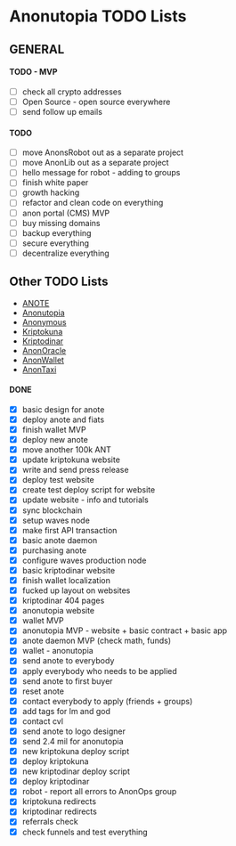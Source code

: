 # Anonutopia TODO Lists

## GENERAL

#### TODO - MVP

- [ ] check all crypto addresses
- [ ] Open Source - open source everywhere
- [ ] send follow up emails

#### TODO

- [ ] move AnonsRobot out as a separate project
- [ ] move AnonLib out as a separate project
- [ ] hello message for robot - adding to groups
- [ ] finish white paper
- [ ] growth hacking
- [ ] refactor and clean code on everything
- [ ] anon portal (CMS) MVP
- [ ] buy missing domains
- [ ] backup everything
- [ ] secure everything
- [ ] decentralize everything

## Other TODO Lists

- [ANOTE](anote-daemon.md)
- [Anonutopia](anonutopia.md)
- [Anonymous](anonymous.md)
- [Kriptokuna](kriptokuna.md)
- [Kriptodinar](kriptodinar.md)
- [AnonOracle](anonoracle.md)
- [AnonWallet](anonwallet.md)
- [AnonTaxi](anontaxi.md)

#### DONE

- [x] basic design for anote
- [x] deploy anote and fiats
- [x] finish wallet MVP
- [x] deploy new anote
- [x] move another 100k ANT
- [x] update kriptokuna website
- [x] write and send press release
- [x] deploy test website
- [x] create test deploy script for website
- [x] update website - info and tutorials
- [x] sync blockchain
- [x] setup waves node
- [x] make first API transaction
- [x] basic anote daemon
- [x] purchasing anote
- [x] configure waves production node 
- [x] basic kriptodinar website
- [x] finish wallet localization
- [x] fucked up layout on websites
- [x] kriptodinar 404 pages
- [x] anonutopia website
- [x] wallet MVP
- [x] anonutopia MVP - website + basic contract + basic app
- [x] anote daemon MVP (check math, funds)
- [x] wallet - anonutopia
- [x] send anote to everybody
- [x] apply everybody who needs to be applied
- [x] send anote to first buyer
- [x] reset anote
- [x] contact everybody to apply (friends + groups)
- [x] add tags for lm and god
- [x] contact cvl
- [x] send anote to logo designer
- [x] send 2.4 mil for anonutopia
- [x] new kriptokuna deploy script
- [x] deploy kriptokuna
- [x] new kriptodinar deploy script
- [x] deploy kriptodinar
- [x] robot - report all errors to AnonOps group
- [x] kriptokuna redirects
- [x] kriptodinar redirects
- [x] referrals check
- [x] check funnels and test everything
